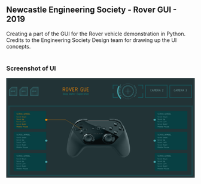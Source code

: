 ## Newcastle Engineering Society - Rover GUI - 2019

Creating a part of the GUI for the Rover vehicle demonstration in Python.<br />
Credits to the Engineering Society Design team for drawing up the UI concepts.<br /><br />

### Screenshot of UI
![Screenshot](screenshot.jpg) <br />